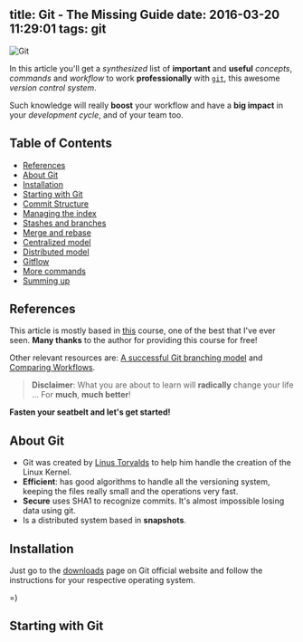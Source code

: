 title: Git - The Missing Guide
date: 2016-03-20 11:29:01
tags: git
---

![Git](http://i.imgur.com/QRZsSQI.jpg)

In this article you'll get a *synthesized* list of **important** and **useful** *concepts*, *commands* and *workflow* to work **professionally** with [`git`](https://git-scm.com/), this awesome *version control system*.

Such knowledge will really **boost** your workflow and have a **big impact** in your *development cycle*, and of your team too.

## Table of Contents

- [References](#References)
- [About Git](#About-Git)
- [Installation](#Installation)
- [Starting with Git](#Starting-with-Git)
- [Commit Structure]()
- [Managing the index]()
- [Stashes and branches]()
- [Merge and rebase]()
- [Centralized model]()
- [Distributed model]()
- [Gitflow]()
- [More commands]()
- [Summing up]()

## References

This article is mostly based in [this](http://www.akitaonrails.com/2010/08/17/screencast-comecando-com-git) course, one of the best that I've ever seen. **Many thanks** to the author for providing this course for free!

Other relevant resources are: [A successful Git branching model](http://nvie.com/posts/a-successful-git-branching-model/) and [Comparing Workflows](https://www.atlassian.com/git/tutorials/comparing-workflows/).

> **Disclaimer**: What you are about to learn will **radically** change your life ... For **much**, **much better**!

**Fasten your seatbelt and let's get started!**

## About Git

- Git was created by [Linus Torvalds](https://en.wikipedia.org/wiki/Linus_Torvalds) to help him handle the creation of the Linux Kernel.
- **Efficient**: has good algorithms to handle all the versioning system, keeping the files really small and the operations very fast.
- **Secure** uses SHA1 to recognize commits. It's almost impossible losing data using git.
- Is a distributed system based in **snapshots**.

## Installation

Just go to the [downloads](https://git-scm.com/downloads) page on Git official website and follow the instructions for your respective operating system.

=)

## Starting with Git
